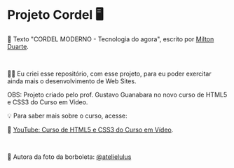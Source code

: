 # Projeto Cordel :desktop_computer:

:page_with_curl: Texto "CORDEL MODERNO - Tecnologia do agora", escrito por [Milton Duarte](https://www.recantodasletras.com.br/poesias/3186743).

<br/>

 :man_technologist: Eu criei esse repositório, com esse projeto, para eu poder exercitar ainda mais o desenvolvimento de Web Sites.

OBS: Projeto criado pelo prof. Gustavo Guanabara no novo curso de HTML5 e CSS3 do Curso em Vídeo. 

💡 Para saber mais sobre o curso, acesse: 

:link: [YouTube: Curso de HTML5 e CSS3 do Curso em Vídeo](https://youtube.com/playlist?list=PLHz_AreHm4dkZ9-atkcmcBaMZdmLHft8n).

<br/>

:camera_flash: Autora da foto da borboleta: [@atelielulus](https://www.instagram.com/atelielulus/)
